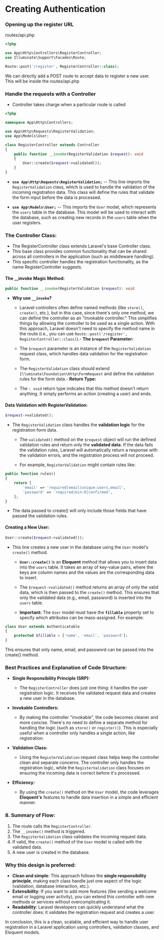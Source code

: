 # Creating Authentication

### Opening up the register URL

routes/api.php

```php
<?php

use App\Http\Controllers\RegisterController;
use Illuminate\Support\Facades\Route;

Route::post('/register', RegisterController::class);
```

We can directly add a POST route to accept data to register a new user. This will be inside the routes/api.php 


### Handle the requests with a Controller

- Controller takes charge when a particular route is called

```php
<?php

namespace App\Http\Controllers;

use App\Http\Requests\RegisterValidation;
use App\Models\User;

class RegisterController extends Controller
{
    public function __invoke(RegisterValidation $request): void
    {
        User::create($request->validated());
    }
}
```

-   **`use App\Http\Requests\RegisterValidation;`** -- This line imports the `RegisterValidation` class, which is used to handle the validation of the incoming registration data. This class will define the rules that validate the form input before the data is processed.

-   **`use App\Models\User;`** -- This imports the `User` model, which represents the `users` table in the database. This model will be used to interact with the database, such as creating new records in the `users` table when the user registers.

### The Controller Class:

- The RegisterController class extends Laravel's base Controller class. 
- This base class provides common functionality that can be shared across all controllers in the application (such as middleware handling).
- This specific controller handles the registration functionality, as the name RegisterController suggests.

#### The __invoke Magic Method:

```php
public function __invoke(RegisterValidation $request): void
```

-   **Why use `__invoke`?**

    -   Laravel controllers often define named methods (like `store()`, `create()`, etc.), but in this case, since there's only one method, we can define the controller as an "invokable controller." This simplifies things by allowing the controller to be used as a single action. With this approach, Laravel doesn't need to specify the method name in the route (i.e., you can use `Route::post('/register', RegisterController::class)`).-   **The `$request` Parameter:**

    -   The `$request` parameter is an instance of the `RegisterValidation` request class, which handles data validation for the registration form.
    -   The `RegisterValidation` class should extend `Illuminate\Foundation\Http\FormRequest` and define the validation rules for the form data.-   **Return Type:**

    -   The `: void` return type indicates that this method doesn't return anything. It simply performs an action (creating a user) and ends.

#### Data Validation with RegisterValidation:

```php
$request->validated();
```

-   The `RegisterValidation` class handles the **validation logic** for the registration form data.

    -   The `validated()` method on the `$request` object will run the defined validation rules and return only the **validated data**. If the data fails the validation rules, Laravel will automatically return a response with the validation errors, and the registration process will not proceed.

    -   For example, `RegisterValidation` might contain rules like:

```php
public function rules()
{
    return [
        'email' => 'required|email|unique:users,email',
        'password' => 'required|min:8|confirmed',
    ];
}

```

- The data passed to create() will only include those fields that have passed the validation rules.

#### Creating a New User:

```php
User::create($request->validated());
```

-   This line creates a new user in the database using the `User` model's `create()` method.

    -   **`User::create()`** is an **Eloquent** method that allows you to insert data into the `users` table. It takes an array of key-value pairs, where the keys are column names and the values are the corresponding data to insert.

    -   The `$request->validated()` method returns an array of only the valid data, which is then passed to the `create()` method. This ensures that only the validated data (e.g., email, password) is inserted into the `users` table.

    -   **Important:** The `User` model must have the **`fillable`** property set to specify which attributes can be mass-assigned. For example:

```php
class User extends Authenticatable
{
    protected $fillable = ['name', 'email', 'password'];
}

```

This ensures that only name, email, and password can be passed into the create() method.

### **Best Practices and Explanation of Code Structure:**

-   **Single Responsibility Principle (SRP):**

    -   The `RegisterController` does just one thing: it handles the user registration logic. It receives the validated request data and creates a new user in the database.
-   **Invokable Controllers:**

    -   By making the controller "invokable", the code becomes cleaner and more concise. There's no need to define a separate method for handling the logic (such as `store()` or `register()`). This is especially useful when a controller only handles a single action, like registration.
-   **Validation Class:**

    -   Using the `RegisterValidation` request class helps keep the controller clean and separate concerns. The controller only handles the registration logic, while the `RegisterValidation` class focuses on ensuring the incoming data is correct before it's processed.
-   **Efficiency:**

    -   By using the `create()` method on the `User` model, the code leverages **Eloquent's** features to handle data insertion in a simple and efficient manner.

### 8\. **Summary of Flow:**

1.  The route calls the `RegisterController`.
2.  The `__invoke()` method is triggered.
3.  The `RegisterValidation` class validates the incoming request data.
4.  If valid, the `create()` method of the `User` model is called with the validated data.
5.  A new user is created in the database.

### Why this design is preferred:

-   **Clean and simple**: This approach follows the **single responsibility principle**, making each class handle just one aspect of the logic (validation, database interaction, etc.).
-   **Extensibility**: If you want to add more features (like sending a welcome email or logging user activity), you can extend this controller with new methods or services without overcomplicating it.
-   **Readability**: Laravel developers can quickly understand what the controller does: it validates the registration request and creates a user.

In conclusion, this is a clean, scalable, and efficient way to handle user registration in a Laravel application using controllers, validation classes, and Eloquent models.